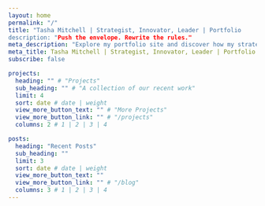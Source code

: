 ```yaml
---
layout: home
permalink: "/"
title: "Tasha Mitchell | Strategist, Innovator, Leader | Portfolio
description: "Push the envelope. Rewrite the rules."
meta_description: "Explore my portfolio site and discover how my strategic creative direction drives growth."
meta_title: Tasha Mitchell | Strategist, Innovator, Leader | Portfolio
subscribe: false

projects:
  heading: "" # "Projects"
  sub_heading: "" # "A collection of our recent work"
  limit: 4
  sort: date # date | weight
  view_more_button_text: "" # "More Projects"
  view_more_button_link: "" # "/projects"
  columns: 2 # 1 | 2 | 3 | 4

posts:
  heading: "Recent Posts"
  sub_heading: ""
  limit: 3
  sort: date # date | weight
  view_more_button_text: ""
  view_more_button_link: "" # "/blog"
  columns: 3 # 1 | 2 | 3 | 4
---
```

